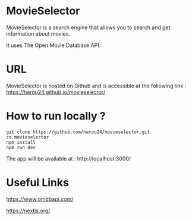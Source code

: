 # MovieSelector

 MovieSelector is a search engine that allows you to search and get information about movies.
 
 It uses The Open Movie Database API.
 
# URL
 
MovieSelector is hosted on Github and is accessible at the following link : https://harou24.github.io/movieselector/

# How to run locally ?

    git clone https://github.com/harou24/movieselector.git
    cd movieselector
    npm install
    npm run dev
    
The app will be available at : http://localhost:3000/

# Useful Links

https://www.omdbapi.com/

https://nextjs.org/

